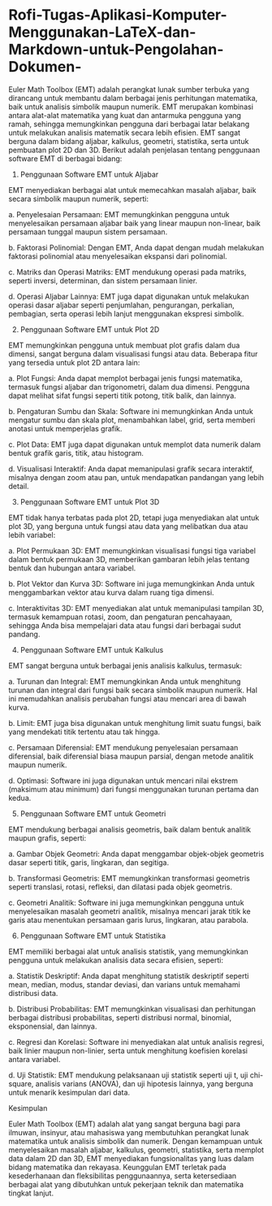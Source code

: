 # Rofi-Tugas-Aplikasi-Komputer-Menggunakan-LaTeX-dan-Markdown-untuk-Pengolahan-Dokumen-

Euler Math Toolbox (EMT) adalah perangkat lunak sumber terbuka yang dirancang untuk membantu dalam berbagai jenis perhitungan matematika, baik untuk analisis simbolik maupun numerik. EMT merupakan kombinasi antara alat-alat matematika yang kuat dan antarmuka pengguna yang ramah, sehingga memungkinkan pengguna dari berbagai latar belakang untuk melakukan analisis matematik secara lebih efisien. EMT sangat berguna dalam bidang aljabar, kalkulus, geometri, statistika, serta untuk pembuatan plot 2D dan 3D. Berikut adalah penjelasan tentang penggunaan software EMT di berbagai bidang:

1. Penggunaan Software EMT untuk Aljabar
   
EMT menyediakan berbagai alat untuk memecahkan masalah aljabar, baik secara simbolik maupun numerik, seperti:

a. Penyelesaian Persamaan: EMT memungkinkan pengguna untuk menyelesaikan persamaan aljabar baik yang linear maupun non-linear, baik persamaan tunggal maupun sistem persamaan.

b. Faktorasi Polinomial: Dengan EMT, Anda dapat dengan mudah melakukan faktorasi polinomial atau menyelesaikan ekspansi dari polinomial.

c. Matriks dan Operasi Matriks: EMT mendukung operasi pada matriks, seperti inversi, determinan, dan sistem persamaan linier.

d. Operasi Aljabar Lainnya: EMT juga dapat digunakan untuk melakukan operasi dasar aljabar seperti penjumlahan, pengurangan, perkalian, pembagian, serta operasi lebih lanjut menggunakan ekspresi simbolik.

2. Penggunaan Software EMT untuk Plot 2D
   
EMT memungkinkan pengguna untuk membuat plot grafis dalam dua dimensi, sangat berguna dalam visualisasi fungsi atau data. Beberapa fitur yang tersedia untuk plot 2D antara lain:

a. Plot Fungsi: Anda dapat memplot berbagai jenis fungsi matematika, termasuk fungsi aljabar dan trigonometri, dalam dua dimensi. Pengguna dapat melihat sifat fungsi seperti titik potong, titik balik, dan lainnya.

b. Pengaturan Sumbu dan Skala: Software ini memungkinkan Anda untuk mengatur sumbu dan skala plot, menambahkan label, grid, serta memberi anotasi untuk memperjelas grafik.

c. Plot Data: EMT juga dapat digunakan untuk memplot data numerik dalam bentuk grafik garis, titik, atau histogram.

d. Visualisasi Interaktif: Anda dapat memanipulasi grafik secara interaktif, misalnya dengan zoom atau pan, untuk mendapatkan pandangan yang lebih detail.

3. Penggunaan Software EMT untuk Plot 3D
   
EMT tidak hanya terbatas pada plot 2D, tetapi juga menyediakan alat untuk plot 3D, yang berguna untuk fungsi atau data yang melibatkan dua atau lebih variabel:

a. Plot Permukaan 3D: EMT memungkinkan visualisasi fungsi tiga variabel dalam bentuk permukaan 3D, memberikan gambaran lebih jelas tentang bentuk dan hubungan antara variabel.

b. Plot Vektor dan Kurva 3D: Software ini juga memungkinkan Anda untuk menggambarkan vektor atau kurva dalam ruang tiga dimensi.

c. Interaktivitas 3D: EMT menyediakan alat untuk memanipulasi tampilan 3D, termasuk kemampuan rotasi, zoom, dan pengaturan pencahayaan, sehingga Anda bisa mempelajari data atau fungsi dari berbagai sudut pandang.

4. Penggunaan Software EMT untuk Kalkulus
   
EMT sangat berguna untuk berbagai jenis analisis kalkulus, termasuk:

a. Turunan dan Integral: EMT memungkinkan Anda untuk menghitung turunan dan integral dari fungsi baik secara simbolik maupun numerik. Hal ini memudahkan analisis perubahan fungsi atau mencari area di bawah kurva.

b. Limit: EMT juga bisa digunakan untuk menghitung limit suatu fungsi, baik yang mendekati titik tertentu atau tak hingga.

c. Persamaan Diferensial: EMT mendukung penyelesaian persamaan diferensial, baik diferensial biasa maupun parsial, dengan metode analitik maupun numerik.

d. Optimasi: Software ini juga digunakan untuk mencari nilai ekstrem (maksimum atau minimum) dari fungsi menggunakan turunan pertama dan kedua.

5. Penggunaan Software EMT untuk Geometri
   
EMT mendukung berbagai analisis geometris, baik dalam bentuk analitik maupun grafis, seperti:

a. Gambar Objek Geometri: Anda dapat menggambar objek-objek geometris dasar seperti titik, garis, lingkaran, dan segitiga.

b. Transformasi Geometris: EMT memungkinkan transformasi geometris seperti translasi, rotasi, refleksi, dan dilatasi pada objek geometris.

c. Geometri Analitik: Software ini juga memungkinkan pengguna untuk menyelesaikan masalah geometri analitik, misalnya mencari jarak titik ke garis atau menentukan persamaan garis lurus, lingkaran, atau parabola.

6. Penggunaan Software EMT untuk Statistika
   
EMT memiliki berbagai alat untuk analisis statistik, yang memungkinkan pengguna untuk melakukan analisis data secara efisien, seperti:

a. Statistik Deskriptif: Anda dapat menghitung statistik deskriptif seperti mean, median, modus, standar deviasi, dan varians untuk memahami distribusi data.

b. Distribusi Probabilitas: EMT memungkinkan visualisasi dan perhitungan berbagai distribusi probabilitas, seperti distribusi normal, binomial, eksponensial, dan lainnya.

c. Regresi dan Korelasi: Software ini menyediakan alat untuk analisis regresi, baik linier maupun non-linier, serta untuk menghitung koefisien korelasi antara variabel.

d. Uji Statistik: EMT mendukung pelaksanaan uji statistik seperti uji t, uji chi-square, analisis varians (ANOVA), dan uji hipotesis lainnya, yang berguna untuk menarik kesimpulan dari data.

Kesimpulan

Euler Math Toolbox (EMT) adalah alat yang sangat berguna bagi para ilmuwan, insinyur, atau mahasiswa yang membutuhkan perangkat lunak matematika untuk analisis simbolik dan numerik. Dengan kemampuan untuk menyelesaikan masalah aljabar, kalkulus, geometri, statistika, serta memplot data dalam 2D dan 3D, EMT menyediakan fungsionalitas yang luas dalam bidang matematika dan rekayasa. Keunggulan EMT terletak pada kesederhanaan dan fleksibilitas penggunaannya, serta ketersediaan berbagai alat yang dibutuhkan untuk pekerjaan teknik dan matematika tingkat lanjut.
